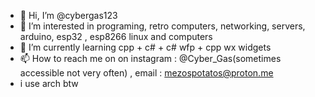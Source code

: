 - 👋 Hi, I’m @cybergas123
- 👀 I’m interested in programing, retro computers, networking, servers, arduino, esp32 , esp8266 linux and computers
- 🌱 I’m currently learning cpp + c# + c# wfp + cpp wx widgets 
- 📫 How to reach me on on instagram : @Cyber_Gas(sometimes accessible not very often) , email : mezospotatos@proton.me
- i use arch btw 
<!---
cybergas123/cybergas123 is a ✨ special ✨ repository because its `README.md` (this file) appears on your GitHub profile.
You can click the Preview link to take a look at your changes.
--->
